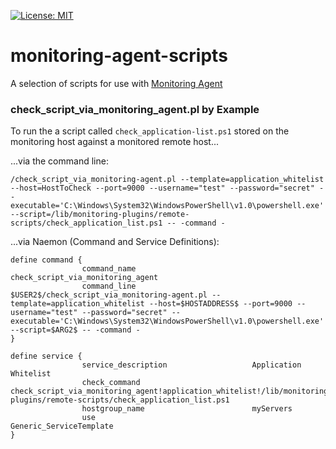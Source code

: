 [![License: MIT](https://img.shields.io/github/license/infraweavers/monitoring-agent-scripts)](https://mit-license.org/)

# monitoring-agent-scripts
A selection of scripts for use with [Monitoring Agent](https://github.com/infraweavers/monitoring-agent)

### **check_script_via_monitoring_agent.pl** by Example

To run the a script called `check_application-list.ps1` stored on the monitoring host against a monitored remote host...

...via the command line:

```
/check_script_via_monitoring-agent.pl --template=application_whitelist --host=HostToCheck --port=9000 --username="test" --password="secret" --executable='C:\Windows\System32\WindowsPowerShell\v1.0\powershell.exe' --script=/lib/monitoring-plugins/remote-scripts/check_application_list.ps1 -- -command -
```

...via Naemon (Command and Service Definitions):

```
define command {
                command_name                          check_script_via_monitoring_agent
                command_line                          $USER2$/check_script_via_monitoring-agent.pl --template=application_whitelist --host=$HOSTADDRESS$ --port=9000 --username="test" --password="secret" --executable='C:\Windows\System32\WindowsPowerShell\v1.0\powershell.exe' --script=$ARG2$ -- -command -
}

define service {
                service_description                   Application Whitelist
                check_command                         check_script_via_monitoring_agent!application_whitelist!/lib/monitoring-plugins/remote-scripts/check_application_list.ps1
                hostgroup_name                        myServers
                use                                   Generic_ServiceTemplate
}
```
